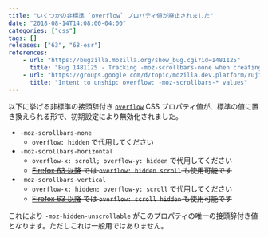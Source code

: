 ```yaml
---
title: "いくつかの非標準 `overflow` プロパティ値が廃止されました"
date: "2018-08-14T14:08:00-04:00"
categories: ["css"]
tags: []
releases: ["63", "68-esr"]
references:
    - url: "https://bugzilla.mozilla.org/show_bug.cgi?id=1481125"
      title: "Bug 1481125 - Tracking -moz-scrollbars-none when creating webcompat issues."
    - url: "https://groups.google.com/d/topic/mozilla.dev.platform/rujif05uOTo/discussion"
      title: "Intent to unship: overflow: -moz-scrollbars-* values"
---
```

以下に挙げる非標準の接頭辞付き [`overflow`](https://developer.mozilla.org/docs/Web/CSS/overflow) CSS プロパティ値が、標準の値に置き換えられる形で、初期設定により無効化されました。

* `-moz-scrollbars-none`
    * `overflow: hidden` で代用してください
* `-moz-scrollbars-horizontal`
    * `overflow-x: scroll; overflow-y: hidden` で代用してください
    * <del>[Firefox 63 以降](https://www.fxsitecompat.dev/ja/docs/2018/overflow-shorthand-syntax-has-been-updated-to-swap-2-values/) では `overflow: hidden scroll` も使用可能です</del>
* `-moz-scrollbars-vertical`
    * `overflow-x: hidden; overflow-y: scroll` で代用してください
    * <del>[Firefox 63 以降](https://www.fxsitecompat.dev/ja/docs/2018/overflow-shorthand-syntax-has-been-updated-to-swap-2-values/) では `overflow: scroll hidden` も使用可能です</del>

これにより `-moz-hidden-unscrollable` がこのプロパティの唯一の接頭辞付き値となります。ただしこれは一般用ではありません。
